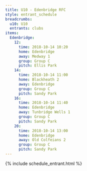 ```yaml
---
title: U10 - Edenbridge RFC
style: entrant_schedule
breadcrumbs:
  u10: U10
  entrants: clubs
items:
  Edenbridge:
    12:
      time: 2018-10-14 10:20
      home: Edenbridge
      away: Medway 1
      group: Group C
      pitch: Ellis Park
    14:
      time: 2018-10-14 11:00
      home: Blackheath 2
      away: Edenbridge
      group: Group C
      pitch: Sandy Park
    16:
      time: 2018-10-14 11:40
      home: Edenbridge
      away: Tunbridge Wells 1
      group: Group C
      pitch: Sandy Park
    20:
      time: 2018-10-14 13:00
      home: Edenbridge
      away: Old Colfeians 2
      group: Group C
      pitch: Sandy Park
---
```


{% include schedule_entrant.html %}
